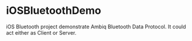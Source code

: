 # iOSBluetoothDemo
iOS Bluetooth project demonstrate Ambiq Bluetooth Data Protocol. It could act either as Client or Server.    
